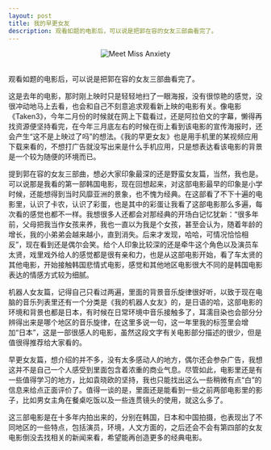 ```yaml
---
layout: post
title: 我的早更女友
description: 观看如题的电影后，可以说是把郭在容的女友三部曲看完了。
---
```

<center>
    <img class="img-responsive" src="{{ site.url }}/assets/meet-miss-anxiety.jpg" alt="Meet Miss Anxiety"/>
</center>

<br>

观看如题的电影后，可以说是把郭在容的女友三部曲看完了。

这是去年的电影，那时刚上映时只是轻轻地扫了一眼海报，没有很惊艳的感觉，没很冲动地马上去看，也会和自己不刻意追求观看新上映的电影有关。像电影《Taken3》，今年二月份的时候就在网上下载看过，还是阿拉伯文的字幕，懒得再找资源便坚持看完，在今年三月底左右的时候在街上看到该电影的宣传海报时，还会产生“这不是上映过了吗”的想法。《我的早更女友》也是用手机里的某视频应用下载来看的，不想打广告就没写出来是什么手机应用，只是想表达看该电影的背景是一个较为随便的环境而已。

提到郭在容的女友三部曲，想必大家印象最深的还是野蛮女友篇，当然，我也是。可以说那是我看的第一部韩国电影，现在回想起来，对这部电影最早的印象是小学时候，还能想得到当时风靡亚洲的景象，也不愧为经典。在这部看了不下十遍的电影里，认识了卡农，认识了彩蛋，也是其中的彩蛋让我看了这部电影那么多遍，每次看的感觉也都不一样。我想很多人还都会对那经典的开场白记忆犹新：“很多年前，父母把我当作女孩来养，我也一直以为我是个女孩，甚至会认为，随着年龄的增长，我的小弟弟会越来越小，直到消失。后来才发现，哈哈，可情况恰恰相反”，现在看到还是偶尔会笑。给个人印象比较深的还是牵牛这个角色以及演员车太贤，戏里戏外给人的感觉都是很有亲和力，也是从这部电影开始，看了车太贤的其他电影，开始接触韩国悲情式电影，感觉和其他地区电影很大不同的是韩国电影表达的情感方式较为细腻。

机器人女友篇，记得自己只看过两遍，里面的背景音乐旋律很好听，以致于现在电脑的音乐列表里还有一个分类是《我的机器人女友》的，是日语的哈，这部电影的环境和背景也都是日本，有时候在日常环境中音乐接触多了，耳濡目染也会部分分辨得出来是哪个地区的音乐旋律，在这里多说一句，这一年里我的标签里会增加“日本”，这是一部很感人的电影，虽然这段文字有关电影部分描述的很少，但是值很得推荐给大家看的。

早更女友篇，想介绍的并不多，没有太多感动人的地方，偶尔还会参杂广告，我想这并不是自己一个人感受到里面包含着浓重的商业气息。尽管如此，电影里还是有一些值得学习的地方，比如袁晓欧的坚持，我也只能找出这么一些稍微有点“白”的信息来给点正面评价了。值得一谈的是，里面还是能看到一些之前两部电影里的影子，比如男女主角在餐桌吃饭以及一些连贯镜头的使用，就这么多了。

这三部电影是在十多年内拍出来的，分别在韩国，日本和中国拍摄，也表现出了不同地区的一些特点，包括演员，环境，人文方面的，之后还会不会有第四部的女友电影倒没去找相关的新闻来看，希望能再创造更多的经典电影。
